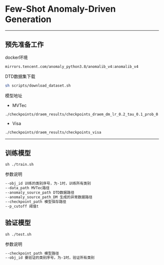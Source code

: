 # Few-Shot Anomaly-Driven Generation

---

## 预先准备工作

docker环境
```
mirrors.tencent.com/anomaly_python3.8/anomalib_v4:anomalib_v4
```

DTD数据集下载
```sh
sh scripts/download_dataset.sh
```

模型地址
- MVTec
```
./checkpoints/draem_results/checkpoints_draem_dm_lr_0.2_tau_0.1_prob_0.5
```
- Visa
```
./checkpoints/draem_results/checkpoints_visa
```
---

## 训练模型
```
sh ./train.sh
```
参数说明
```sh
--obj_id 训练的类别序号，为-1时，训练所有类别
--data_path MVTec路径
--anomaly_source_path DTD数据路径
--anomaly_source_path_DM 生成的异常数据路径
--checkpoint_path 模型保存路径
--p_cutoff 阈值t
```

## 验证模型
```
sh ./test.sh
```
参数说明
```sh
--checkpoint_path 模型路径
--obj_id 要验证的类别序号，为-1时，验证所有类别
```